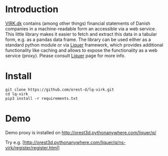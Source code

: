 # Introduction

[VIRK.dk](https://indberet.virk.dk/) contains (among other things) financial statements of Danish companies in a machine-readable form
an accessible via a web service.
This little library makes it easier to fetch and extract this data in a tabular form, e.g. as a pandas data frame.
The library can be used either as a standard python module or via [Liquer](https://orest-d.github.io/liquer/) framework,
which provides additional functionality like caching and allows to expose the functionality as a web service (proxy).
Please consult [Liquer](https://orest-d.github.io/liquer/) page for more info.

# Install

```
git clone https://github.com/orest-d/lq-virk.git
cd lq-virk
pip3 install -r requirements.txt
```

# Demo

Demo proxy is installed on http://orest3d.pythonanywhere.com/liquer/q/

Try e.g. [http://orest3d.pythonanywhere.com/liquer/q/ns-virk/register/register.html]